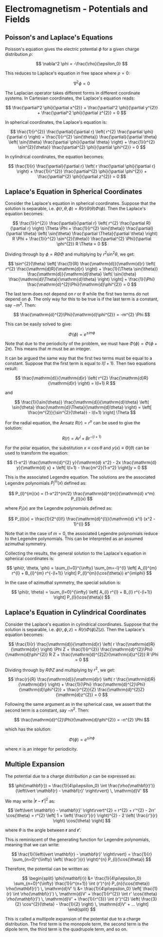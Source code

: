 # Electromagnetism - Potentials and Fields

## Poisson's and Laplace's Equations

Poisson's equation gives the electric potential $\phi$ for a given charge distribution $\rho$:

$$
\nabla^2 \phi = -\frac{\rho}{\epsilon_0}
$$

This reduces to Laplace's equation in free space where $\rho = 0$:

$$
\nabla^2 \phi = 0
$$

The Laplacian operator takes different forms in different coordinate systems. In Cartesian coordinates, the Laplace's equation reads:

$$
\frac{\partial^2 \phi}{\partial x^{2}} + \frac{\partial^2 \phi}{\partial y^{2}} + \frac{\partial^2 \phi}{\partial z^{2}} = 0
$$

In spherical coordinates, the Laplace's equation is:

$$
\frac{1}{r^{2}} \frac{\partial}{\partial r} \left( r^{2} \frac{\partial \phi}{\partial r} \right) + \frac{1}{r^{2} \sin{\theta}} \frac{\partial}{\partial \theta} \left( \sin{\theta} \frac{\partial \phi}{\partial \theta} \right) + \frac{1}{r^{2} \sin^{2}{\theta}} \frac{\partial^{2} \phi}{\partial \phi^{2}} = 0
$$

In cylindrical coordinates, the equation becomes:

$$
\frac{1}{r} \frac{\partial}{\partial r} \left( r \frac{\partial \phi}{\partial r} \right) + \frac{1}{r^{2}} \frac{\partial^{2} \phi}{\partial \phi^{2}} + \frac{\partial^{2} \phi}{\partial z^{2}} = 0
$$

## Laplace's Equation in Spherical Coordinates

Consider the Laplace's equation in spherical coordinates. Suppose that the solution is separable, i.e. $\phi(r, \theta, \phi) = R(r) \Theta(\theta) \Phi(\phi)$. Then the Laplace's equation becomes:

$$
\frac{1}{r^{2}} \frac{\partial}{\partial r} \left( r^{2} \frac{\partial R}{\partial r} \right) \Theta \Phi + \frac{1}{r^{2} \sin{\theta}} \frac{\partial}{\partial \theta} \left( \sin{\theta} \frac{\partial \Theta}{\partial \theta} \right) R \Phi + \frac{1}{r^{2} \sin^{2}{\theta}} \frac{\partial^{2} \Phi}{\partial \phi^{2}} R \Theta = 0
$$

Dividing through by $\phi = R \Theta \Phi$ and multiplying by $r^{2}\sin^{2}{\theta}$, we get:

$$
\sin^{2}{\theta} \left[ \frac{1}{R} \frac{\mathrm{d}}{\mathrm{d}r} \left( r^{2} \frac{\mathrm{d}R}{\mathrm{d}r} \right) + \frac{1}{\Theta \sin{\theta}} \frac{\mathrm{d}}{\mathrm{d}\theta} \left( \sin{\theta} \frac{\mathrm{d}\Theta}{\mathrm{d}\theta} \right) \right] + \frac{1}{\Phi} \frac{\mathrm{d}^{2}\Phi}{\mathrm{d}\phi^{2}} = 0
$$

The last term does not depend on $r$ or $\theta$ while the first two terms do not depend on $\phi$. The only way for this to be true is if the last term is a constant, say $-m^{2}$. Then:

$$
\frac{\mathrm{d}^{2}\Phi}{\mathrm{d}\phi^{2}} = -m^{2} \Phi
$$

This can be easily solved to give:

$$
\Phi(\phi) = e^{\pm im\phi}
$$

Note that due to the periodicity of the problem, we must have $\Phi(\phi) = \Phi(\phi + 2\pi)$. This means that $m$ must be an integer.

It can be argued the same way that the first two terms must be equal to a constant. Suppose that the first term is equal to $l(l+1)$. Then two equations result:

$$
\frac{\mathrm{d}}{\mathrm{d}r} \left( r^{2} \frac{\mathrm{d}R}{\mathrm{d}r} \right) = l(l+1) R
$$

and

$$
\frac{1}{\sin{\theta}} \frac{\mathrm{d}}{\mathrm{d}\theta} \left( \sin{\theta} \frac{\mathrm{d}\Theta}{\mathrm{d}\theta} \right) = \left[ \frac{m^{2}}{\sin^{2}{\theta}} - l(l+1) \right] \Theta
$$

For the radial equation, the Ansatz $R(r) = r^{n}$ can be used to give the solution:

$$
R(r) = A r^{l} + B r^{-(l+1)}
$$

For the polar equation, the substitution $x \equiv \cos{\theta}$ and $y(x) \equiv \Theta(\theta)$ can be used to transform the equation:

$$
(1-x^2) \frac{\mathrm{d}^{2} y}{\mathrm{d} x^2} - 2x \frac{\mathrm{d} y}{\mathrm{d} x} + \left[ l(l+1) - \frac{m^2}{1-x^2} \right]y = 0
$$

This is the associated Legendre equation. The solutions are the associated Legendre polynomials $P_{l}^{m}(x)$ defined as:

$$
P_{l}^{m}(x) = (1-x^2)^{m/2} \frac{\mathrm{d}^{m}}{\mathrm{d} x^m} P_{l}(x)
$$

where $P_{l}(x)$ are the Legendre polynomials defined as:

$$
P_{l}(x) = \frac{1}{2^{l}l!} \frac{\mathrm{d}^{l}}{\mathrm{d} x^l} (x^2 - 1)^{l}
$$

Note that in the case of $m = 0$, the associated Legendre polynomials reduce to the Legendre polynomials. This can be interpreted as an assumed azimuthal symmetry.

Collecting the results, the general solution to the Laplace's equation in spherical coordinates is:

$$
\phi(r, \theta, \phi) = \sum_{l=0}^{\infty} \sum_{m=-l}^{l} \left[ A_{l}^{m} r^{l} + B_{l}^{m} r^{-(l+1)} \right] P_{l}^{m}(\cos{\theta}) e^{im\phi}
$$

In the case of azimuthal symmetry, the special solution is:

$$
\phi(r, \theta) = \sum_{l=0}^{\infty} \left[ A_{l} r^{l} + B_{l} r^{-(l+1)} \right] P_{l}(\cos{\theta})
$$

## Laplace's Equation in Cylindrical Coordinates

Consider the Laplace's equation in cylindrical coordinates. Suppose that the solution is separable, i.e. $\phi(r, \phi, z) = R(r) \Phi(\phi) Z(z)$. Then the Laplace's equation becomes:

$$
\frac{1}{r} \frac{\mathrm{d}}{\mathrm{d}r} \left( r \frac{\mathrm{d}R}{\mathrm{d}r} \right) \Phi Z + \frac{1}{r^{2}} \frac{\mathrm{d}^{2}\Phi}{\mathrm{d}\phi^{2}} R Z + \frac{\mathrm{d}^{2}Z}{\mathrm{d}z^{2}} R \Phi = 0
$$

Dividing through by $R \Phi Z$ and multiplying by $r^{2}$, we get:

$$
\frac{r}{R} \frac{\mathrm{d}}{\mathrm{d}r} \left( r \frac{\mathrm{d}R}{\mathrm{d}r} \right) + \frac{1}{\Phi} \frac{\mathrm{d}^{2}\Phi}{\mathrm{d}\phi^{2}} + \frac{r^{2}}{Z} \frac{\mathrm{d}^{2}Z}{\mathrm{d}z^{2}} = 0
$$

Following the same argument as in the spherical case, we assert that the second term is a constant, say $-n^{2}$. Then:

$$
\frac{\mathrm{d}^{2}\Phi}{\mathrm{d}\phi^{2}} = -n^{2} \Phi
$$

which has the solution:

$$
\Phi(\phi) = e^{\pm in\phi}
$$

where $n$ is an integer for periodicity.

## Multiple Expansion

The potential due to a charge distribution $\rho$ can be expressed as:

$$
\phi(\mathbf{r}) = \frac{1}{4\pi\epsilon_0} \int \frac{\rho(\mathbf{r}')}{\left\lvert \mathbf{r} - \mathbf{r}' \right\rvert} \, \mathrm{d}V'
$$

We may write $\left\lvert \mathbf{r} - \mathbf{r}' \right\rvert^{2}$ as:

$$
\left\lvert \mathbf{r} - \mathbf{r}' \right\rvert^{2} = r^{2} + r'^{2} - 2rr' \cos{\theta} = r^{2} \left[ 1 + \left( \frac{r'}{r} \right)^{2} - 2 \left( \frac{r'}{r} \right) \cos{\theta} \right]
$$

where $\theta$ is the angle between $\mathbf{r}$ and $\mathbf{r}'$.

This is reminiscent of the generating function for Legendre polynomials, meaning that we can write:

$$
\frac{1}{\left\lvert \mathbf{r} - \mathbf{r}' \right\rvert} = \frac{1}{r} \sum_{n=0}^{\infty} \left( \frac{r'}{r} \right)^{n} P_{l}(\cos{\theta})
$$

Therefore, the potential can be written as:

$$
\begin{split}
\phi(\mathbf{r}) &= \frac{1}{4\pi\epsilon_0} \sum_{n=0}^{\infty} \frac{1}{r^{n+1}} \int (r')^{n} P_{n}(\cos{\theta}) \rho(\mathbf{r}') \, \mathrm{d}V' \\
&= \frac{1}{4\pi\epsilon_0} \left[ \frac{1}{r} \int \rho(\mathbf{r}') \, \mathrm{d}V' + \frac{1}{r^{2}} \int r' \cos{\theta} \rho(\mathbf{r}') \, \mathrm{d}V' + \frac{1}{r^{3}} \int (r')^{2} \left( \frac{3}{2} \cos^{2}{\theta} - \frac{1}{2} \right) \, \mathrm{d}V' + ... \right]
\end{split}
$$

This is called a multipole expansion of the potential due to a charge distribution. The first term is the monopole term, the second term is the dipole term, the third term is the quadrupole term, and so on.
